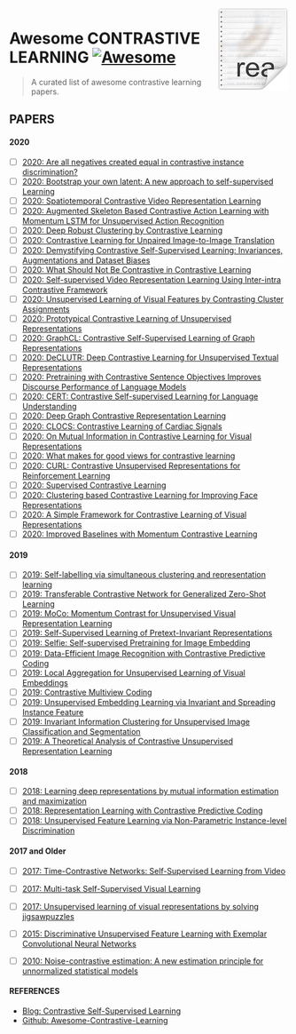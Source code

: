 <img src="papers.png" align="right" />

# Awesome CONTRASTIVE LEARNING [![Awesome](https://cdn.rawgit.com/sindresorhus/awesome/d7305f38d29fed78fa85652e3a63e154dd8e8829/media/badge.svg)](https://github.com/sindresorhus/awesome#readme)
> A curated list of awesome contrastive learning papers.

## PAPERS

#### 2020

- [ ] [2020: Are all negatives created equal in contrastive instance discrimination?](https://arxiv.org/abs/2010.06682)
- [ ] [2020: Bootstrap your own latent: A new approach to self-supervised Learning](https://arxiv.org/abs/2006.07733)
- [ ] [2020: Spatiotemporal Contrastive Video Representation Learning](https://arxiv.org/abs/2008.03800)
- [ ] [2020: Augmented Skeleton Based Contrastive Action Learning with Momentum LSTM for Unsupervised Action Recognition](https://arxiv.org/abs/2008.00188)
- [ ] [2020: Deep Robust Clustering by Contrastive Learning](https://arxiv.org/abs/2008.03030)
- [ ] [2020: Contrastive Learning for Unpaired Image-to-Image Translation](https://arxiv.org/abs/2007.15651)
- [ ] [2020: Demystifying Contrastive Self-Supervised Learning: Invariances, Augmentations and Dataset Biases](https://arxiv.org/abs/2007.13916)
- [ ] [2020: What Should Not Be Contrastive in Contrastive Learning](https://arxiv.org/abs/2008.05659)
- [ ] [2020: Self-supervised Video Representation Learning Using Inter-intra Contrastive Framework](https://arxiv.org/abs/2008.02531)
- [ ] [2020: Unsupervised Learning of Visual Features by Contrasting Cluster Assignments](https://arxiv.org/abs/2006.09882)
- [ ] [2020: Prototypical Contrastive Learning of Unsupervised Representations](https://arxiv.org/abs/2005.04966)
- [ ] [2020: GraphCL: Contrastive Self-Supervised Learning of Graph Representations](https://arxiv.org/abs/2007.08025)
- [ ] [2020: DeCLUTR: Deep Contrastive Learning for Unsupervised Textual Representations](https://arxiv.org/abs/2006.03659)
- [ ] [2020: Pretraining with Contrastive Sentence Objectives Improves Discourse Performance of Language Models](https://arxiv.org/abs/2005.10389)
- [ ] [2020: CERT: Contrastive Self-supervised Learning for Language Understanding](https://arxiv.org/abs/2005.12766)
- [ ] [2020: Deep Graph Contrastive Representation Learning](https://arxiv.org/abs/2006.04131v1)
- [ ] [2020: CLOCS: Contrastive Learning of Cardiac Signals](https://arxiv.org/abs/2005.13249v1)
- [ ] [2020: On Mutual Information in Contrastive Learning for Visual Representations](https://arxiv.org/abs/2005.13149v2)
- [ ] [2020: What makes for good views for contrastive learning](https://arxiv.org/abs/2005.10243v1)
- [ ] [2020: CURL: Contrastive Unsupervised Representations for Reinforcement Learning](https://arxiv.org/abs/2004.04136v2)
- [ ] [2020: Supervised Contrastive Learning](https://arxiv.org/abs/2004.11362v1)
- [ ] [2020: Clustering based Contrastive Learning for Improving Face Representations](https://arxiv.org/abs/2004.02195v1)
- [ ] [2020: A Simple Framework for Contrastive Learning of Visual Representations](https://arxiv.org/pdf/2002.05709.pdf)
- [ ] [2020: Improved Baselines with Momentum Contrastive Learning](https://arxiv.org/abs/2003.04297v1)

#### 2019

- [ ] [2019: Self-labelling via simultaneous clustering and representation learning](https://arxiv.org/abs/1911.05371)
- [ ] [2019: Transferable Contrastive Network for Generalized Zero-Shot Learning](https://arxiv.org/abs/1908.05832v1)
- [ ] [2019: MoCo: Momentum Contrast for Unsupervised Visual Representation Learning](https://arxiv.org/abs/1911.05722)
- [ ] [2019: Self-Supervised Learning of Pretext-Invariant Representations](https://arxiv.org/pdf/1912.01991.pdf)
- [ ] [2019: Selfie: Self-supervised Pretraining for Image Embedding](https://arxiv.org/abs/1906.02940)
- [ ] [2019: Data-Efficient Image Recognition with Contrastive Predictive Coding](https://arxiv.org/abs/1905.09272)
- [ ] [2019: Local Aggregation for Unsupervised Learning of Visual Embeddings](https://arxiv.org/abs/1903.12355)
- [ ] [2019: Contrastive Multiview Coding](https://arxiv.org/abs/1906.05849)
- [ ] [2019: Unsupervised Embedding Learning via Invariant and Spreading Instance Feature](https://arxiv.org/abs/1904.03436)
- [ ] [2019: Invariant Information Clustering for Unsupervised Image Classification and Segmentation](https://arxiv.org/abs/1807.06653)
- [ ] [2019: A Theoretical Analysis of Contrastive Unsupervised Representation Learning](https://arxiv.org/abs/1902.09229)

#### 2018

- [ ] [2018: Learning deep representations by mutual information estimation and maximization](https://arxiv.org/abs/1808.06670)
- [ ] [2018: Representation Learning with Contrastive Predictive Coding](https://arxiv.org/abs/1807.03748)
- [ ] [2018: Unsupervised Feature Learning via Non-Parametric Instance-level Discrimination](https://arxiv.org/abs/1805.01978)

#### 2017 and Older

- [ ] [2017: Time-Contrastive Networks: Self-Supervised Learning from Video](https://arxiv.org/abs/1704.06888)
- [ ] [2017: Multi-task Self-Supervised Visual Learning](https://arxiv.org/abs/1708.07860)
- [ ] [2017: Unsupervised learning  of  visual  representations  by  solving  jigsawpuzzles](https://arxiv.org/abs/1603.09246)
- [ ] [2015: Discriminative Unsupervised Feature Learning with Exemplar Convolutional Neural Networks](https://arxiv.org/abs/1406.6909)
- [ ] [2010: Noise-contrastive estimation: A new estimation principle for unnormalized statistical models](http://proceedings.mlr.press/v9/gutmann10a/gutmann10a.pdf)


#### REFERENCES

- [Blog: Contrastive Self-Supervised Learning](https://ankeshanand.com/blog/2020/01/26/contrative-self-supervised-learning.html)
- [Github: Awesome-Contrastive-Learning](https://github.com/HobbitLong/PyContrast/blob/master/AWESOME_CONTRASTIVE_LEARNING.md)